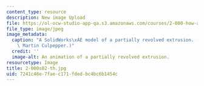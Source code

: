 ```yaml
---
content_type: resource
description: New image Upload
file: https://ol-ocw-studio-app-qa.s3.amazonaws.com/courses/2-000-how-and-why-machines-work-spring-2002/7241c48e7faec171fdedbc4bc6b1454c_2-000s02-th.jpg
file_type: image/jpeg
image_metadata:
  caption: "A SolidWorks\xAE model of a partially revolved extrusion. (Image by Prof.\
    \ Martin Culpepper.)"
  credit: ''
  image-alt: An animation of a partially revolved extrusion.
resourcetype: Image
title: 2-000s02-th.jpg
uid: 7241c48e-7fae-c171-fded-bc4bc6b1454c
---
```

